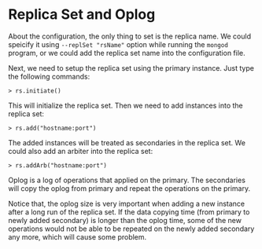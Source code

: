 # Replica Set and Oplog

About the configuration, the only thing to set is the replica name. We could speicify it using `--replSet "rsName"` option while running the `mongod` program, or we could add the replica set name into the configuration file.

Next, we need to setup the replica set using the primary instance. Just type the following commands:

  ```console
> rs.initiate()
  ```

This will initialize the replica set. Then we need to add instances into the replica set:

  ```console
> rs.add("hostname:port")
  ```

The added instances will be treated as secondaries in the replica set. We could also add an arbiter into the replica set:

  ```console
> rs.addArb("hostname:port")
  ```

Oplog is a log of operations that applied on the primary. The secondaries will copy the oplog from primary and repeat the operations on the primary.

Notice that, the oplog size is very important when adding a new instance after a long run of the replica set. If the data copying time (from primary to newly added secondary) is longer than the oplog time, some of the new operations would not be able to be repeated on the newly added secondary any more, which will cause some problem.
